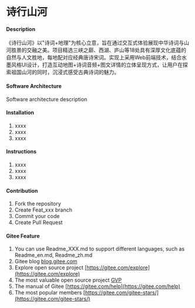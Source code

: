 # 诗行山河

#### Description
《诗行山河》以"诗词+地理"为核心立意，旨在通过交互式体验展现中华诗词与山河胜景的交融之美。项目精选三峡之巅、西湖、庐山等18处具有深厚文化底蕴的自然与人文胜地，每地配对应经典唐诗宋词。实现上采用Web前端技术，结合水墨风格UI设计，打造互动地图+诗词音频+图文详情的立体呈现方式，让用户在探索祖国山河的同时，沉浸式感受古典诗词的魅力。

#### Software Architecture
Software architecture description

#### Installation

1.  xxxx
2.  xxxx
3.  xxxx

#### Instructions

1.  xxxx
2.  xxxx
3.  xxxx

#### Contribution

1.  Fork the repository
2.  Create Feat_xxx branch
3.  Commit your code
4.  Create Pull Request


#### Gitee Feature

1.  You can use Readme\_XXX.md to support different languages, such as Readme\_en.md, Readme\_zh.md
2.  Gitee blog [blog.gitee.com](https://blog.gitee.com)
3.  Explore open source project [https://gitee.com/explore](https://gitee.com/explore)
4.  The most valuable open source project [GVP](https://gitee.com/gvp)
5.  The manual of Gitee [https://gitee.com/help](https://gitee.com/help)
6.  The most popular members  [https://gitee.com/gitee-stars/](https://gitee.com/gitee-stars/)
